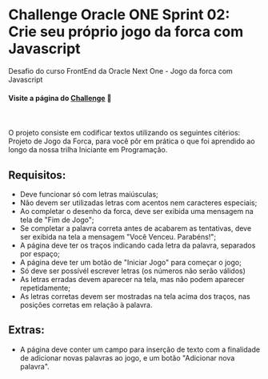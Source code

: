 # Challenge Oracle ONE Sprint 02: Crie seu próprio jogo da forca com Javascript

Desafio do curso FrontEnd da Oracle Next One - Jogo da forca com Javascript <br> 
#### Visite a página do [Challenge](https://www.alura.com.br/challenges/oracle-one/semana03e04-crie-seu-proprio-jogo-da-forca-javascript) 📃
<br>
<br>
O projeto consiste em codificar textos utilizando os seguintes citérios: 
<br>
Projeto de Jogo da Forca, para você pôr em prática o que foi aprendido ao longo da nossa trilha Iniciante em Programação. <br>


## Requisitos: 

- Deve funcionar só com letras maiúsculas; <br>
- Não devem ser utilizadas letras com acentos nem caracteres especiais; <br>
- Ao completar o desenho da forca, deve ser exibida uma mensagem na tela de "Fim de Jogo"; <br>
- Se completar a palavra correta antes de acabarem as tentativas, deve ser exibida na tela a mensagem "Você Venceu. Parabéns!"; <br>
- A página deve ter os traços indicando cada letra da palavra, separados por espaço; <br>
- A página deve ter um botão de "Iniciar Jogo" para começar o jogo; <br>
- Só deve ser possívél escrever letras (os números não serão válidos) <br>
- As letras erradas devem aparecer na tela, mas não podem aparecer repetidamente; <br>
- As letras corretas devem ser mostradas na tela acima dos traços, nas posições corretas em relação à palavra. <br>

## Extras:
- A página deve conter um campo para inserção de texto com a finalidade de adicionar novas palavras ao jogo, e um botão "Adicionar nova palavra".
